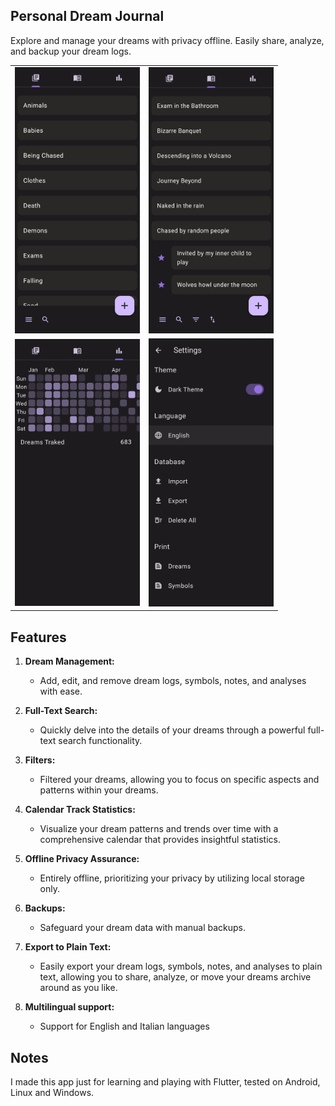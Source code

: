 ## Personal Dream Journal

Explore and manage your dreams with privacy offline. Easily share, analyze, and backup your dream logs.

<div align="center">
  <table>
    <tr>
      <td><img src="https://github.com/sfiannaca/MyDreams/blob/main/.images/demo1.jpg?raw=true" width="200"></td>
      <td><img src="https://github.com/sfiannaca/MyDreams/blob/main/.images/demo2.jpg?raw=true" width="200"></td>
    </tr>
    <tr>
      <td><img src="https://github.com/sfiannaca/MyDreams/blob/main/.images/demo3.jpg?raw=true" width="200"></td>
      <td><img src="https://github.com/sfiannaca/MyDreams/blob/main/.images/demo4.jpg?raw=true" width="200"></td>
    </tr>
  </table>
</div>

 ## Features

1. **Dream Management:**
   - Add, edit, and remove dream logs, symbols, notes, and analyses with ease.
   
2. **Full-Text Search:**
   - Quickly delve into the details of your dreams through a powerful full-text search functionality.

3. **Filters:**
   - Filtered your dreams, allowing you to focus on specific aspects and patterns within your dreams.

4. **Calendar Track Statistics:**
   - Visualize your dream patterns and trends over time with a comprehensive calendar that provides insightful statistics.

5. **Offline Privacy Assurance:**
   - Entirely offline, prioritizing your privacy by utilizing local storage only.

6. **Backups:**
   - Safeguard your dream data with manual backups.

7. **Export to Plain Text:**
   - Easily export your dream logs, symbols, notes, and analyses to plain text, allowing you to share, analyze, or move your dreams archive around as you like.

8. **Multilingual support:**
   - Support for English and Italian languages

 ## Notes
  I made this app just for learning and playing with Flutter, tested on Android, Linux and Windows.
